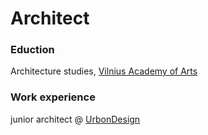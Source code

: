 # Architect

### Eduction
Architecture studies, [Vilnius Academy of Arts](https://www.vda.lt/en/)

### Work experience
junior architect @ [UrbonDesign]([https://www.urbondesign.lt])

